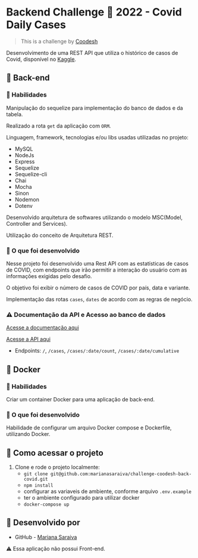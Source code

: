 # Backend Challenge 🏅 2022 - Covid Daily Cases

> This is a challenge by [Coodesh](https://coodesh.com/)

Desenvolvimento de uma REST API que utiliza o histórico de casos de Covid, disponível no [Kaggle](https://www.kaggle.com/datasets/yamqwe/omicron-covid19-variant-daily-cases).

## :pushpin: Back-end

### :wrench: Habilidades

Manipulação do sequelize para implementação do banco de dados e da tabela.

Realizado a rota `get` da aplicação com `ORM`.

Linguagem, framework, tecnologias e/ou libs usadas utilizadas no projeto:

  - MySQL
  - NodeJs
  - Express
  - Sequelize
  - Sequelize-cli
  - Chai
  - Mocha
  - Sinon
  - Nodemon
  - Dotenv

Desenvolvido arquitetura de softwares utilizando o modelo MSC(Model, Controller and Services).

Utilização do conceito de Arquitetura REST.


### :wrench: O que foi desenvolvido

Nesse projeto foi desenvolvido uma Rest API com as estatísticas de casos de COVID, com endpoints que irão permitir a interação do usuário com as informações exigidas pelo desafio.

O objetivo foi exibir o número de casos de COVID por país, data e variante.

Implementação das rotas `cases`, `dates` de acordo com as regras de negócio.


### :warning: Documentação da API e Acesso ao banco de dados

[Acesse a documentação aqui](https://documenter.getpostman.com/view/20097451/Uz5CNeSc)

[Acesse a API aqui](https://challenge-coodesh-covid-2022.herokuapp.com/)

- Endpoints: `/`, `/cases`, `/cases/:date/count`, `/cases/:date/cumulative`


## :pushpin: Docker

### :wrench: Habilidades

Criar um container Docker para uma aplicação de back-end.


### :wrench: O que foi desenvolvido

Habilidade de configurar um arquivo Docker compose e Dockerfile, utilizando Docker.


## :pushpin: Como acessar o projeto

1. Clone e rode o projeto localmente:
    * `git clone git@github.com:marianasaraiva/challenge-coodesh-back-covid.git`
    * `npm install`
    * configurar as variaveis de ambiente, conforme arquivo `.env.example`
    * ter o ambiente configurado para utilizar docker
    * `docker-compose up`


## :thought_balloon: Desenvolvido por  

- GitHub - [Mariana Saraiva](https://github.com/marianasaraiva)


:warning: Essa aplicação não possui Front-end.
